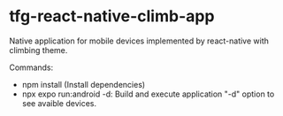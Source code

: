 # tfg-react-native-climb-app
Native application for mobile devices implemented by react-native with climbing theme. 

Commands:
- npm install (Install dependencies) 
- npx expo run:android -d: Build and execute application "-d" option to see avaible devices.

